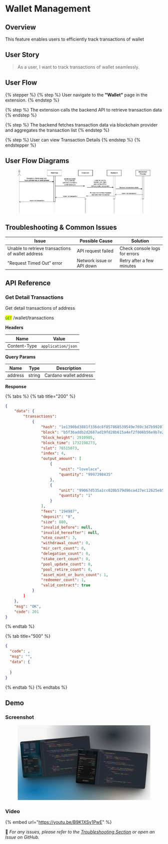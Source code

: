 # Wallet Management

## Overview

This feature enables users to efficiently track transactions of wallet

## **User Story**

> As a user, I want to track transactions of wallet seamlessly.

## **User Flow**

{% stepper %}
{% step %}
User navigate to the **"Wallet"** page in the extension.
{% endstep %}

{% step %}
The extension calls the backend API to retrieve transaction data
{% endstep %}

{% step %}
The backend fetches transaction data via blockchain provider and aggregates the transaction list
{% endstep %}

{% step %}
User can view Transaction Details
{% endstep %}
{% endstepper %}

## User Flow Diagrams

<figure><img src="../../.gitbook/assets/wallet-management (1).png" alt=""><figcaption></figcaption></figure>

## Troubleshooting & Common Issues

| **Issue**                                         | **Possible Cause**        | **Solution**                  |
| ------------------------------------------------- | ------------------------- | ----------------------------- |
| Unable to retrieve transactions of wallet address | API request failed        | Check console logs for errors |
| "Request Timed Out" error                         | Network issue or API down | Retry after a few minutes     |

## API Reference

### Get Detail Transactions

Get detail transactions of address

<mark style="color:green;">`GET`</mark> /wallet/transactions

**Headers**

| Name         | Value              |
| ------------ | ------------------ |
| Content-Type | `application/json` |

**Query Params**

| Name    | Type   | Description            |
| ------- | ------ | ---------------------- |
| address | string | Cardano wallet address |

**Response**

{% tabs %}
{% tab title="200" %}
```json
{
    "data": {
        "transactions": 
            {
                "hash": "1e1390bd3881f336dc8f857868539549e769c3d7b99207d40b59e65347f19199",
                "block": "b5f36addb2d2687ad19fd28b615a4ef2f806b56e9b7e20cff0cccf1e7dee2488",
                "block_height": 2910905,
                "block_time": 1732198273,
                "slot": 76515073,
                "index": 4,
                "output_amount": [
                    {
                        "unit": "lovelace",
                        "quantity": "9997398435"
                    },
                    {
                        "unit": "99067d535a1cc020b579d96ca427ec12625eb5afd80383227831a094",
                        "quantity": "1"
                    }
                ],
                "fees": "194987",
                "deposit": "0",
                "size": 880,
                "invalid_before": null,
                "invalid_hereafter": null,
                "utxo_count": 3,
                "withdrawal_count": 0,
                "mir_cert_count": 0,
                "delegation_count": 0,
                "stake_cert_count": 0,
                "pool_update_count": 0,
                "pool_retire_count": 0,
                "asset_mint_or_burn_count": 1,
                "redeemer_count": 1,
                "valid_contract": true
            }
        ]
    },
    "msg": "OK",
    "code": 201
}
```
{% endtab %}

{% tab title="500" %}
```json
{
  "code": ,
  "msg": "",
  "data": {
  
  }
}
```
{% endtab %}
{% endtabs %}

## Demo

### Screenshot

<figure><img src="../../.gitbook/assets/wallet-management.png" alt=""><figcaption></figcaption></figure>

### Video

{% embed url="https://youtu.be/B9K1XSy1PwE" %}

🔹 _For any issues, please refer to the_ [_Troubleshooting Section_](wallet-management.md#troubleshooting-and-common-issues) _or open an Issue on GitHub._
